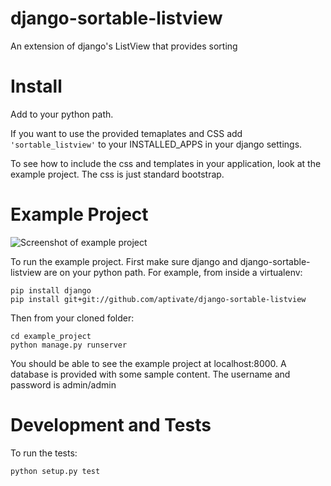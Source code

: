 django-sortable-listview
========================
An extension of django's ListView that provides sorting

Install
=======
Add to your python path.

If you want to use the provided temaplates and CSS add ``'sortable_listview'`` to your INSTALLED_APPS in your django settings.

To see how to include the css and templates in your application, look at the example project. The css is just standard bootstrap.


Example Project
===============
![Screenshot of example project](/example_project/screenshot.png)

To run the example project. First make sure django and django-sortable-listview are on your python path. For example, from inside a virtualenv:

    pip install django
    pip install git+git://github.com/aptivate/django-sortable-listview

Then from your cloned folder:

    cd example_project
    python manage.py runserver

You should be able to see the example project at localhost:8000. A database is provided with some sample content. The username and password is admin/admin

Development and Tests
=====================

To run the tests:

    python setup.py test
